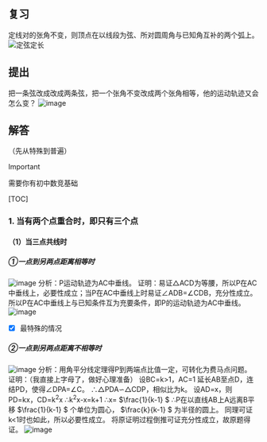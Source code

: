 ## 复习
定线对的张角不变，则顶点在以线段为弦、所对圆周角与已知角互补的两个弧上。
![定弦定长](https://github.com/baifang666/baifang666.github.io/assets/155365854/04e4d626-97ae-4802-89e1-fbc5fff3ad60)
## 提出
把一条弦改成改成两条弦，把一个张角不变改成两个张角相等，他的运动轨迹又会怎么变？
![image](https://github.com/baifang666/baifang666.github.io/assets/155365854/c4497b9e-f70d-4d11-907a-9820b536300c)

## 解答
（先从特殊到普遍）

> [!IMPORTANT]
> 需要你有初中数竞基础

[TOC]

### 1. 当有两个点重合时，即只有三个点
#### （1）当三点共线时
##### ①一点到另两点距离相等时
![image](https://github.com/baifang666/baifang666.github.io/assets/155365854/2b35a5f9-ed5c-46a4-8b4a-57dea6ff9080)
分析：P运动轨迹为AC中垂线。
证明：易证△ACD为等腰，所以P在AC中垂线上，必要性成立；当P在AC中垂线上时易证∠ADB=∠CDB，充分性成立。所以P在AC中垂线上与已知条件互为充要条件，即P的运动轨迹为AC中垂线。
![image](https://github.com/baifang666/baifang666.github.io/assets/155365854/c4ac605b-4cbc-49cf-be32-2069850e0151)
- [x] 最特殊的情况 

##### ②一点到另两点距离不相等时
![image](https://github.com/baifang666/baifang666.github.io/assets/155365854/45095758-47f6-43c1-9588-1eb7c0cba511)
分析：用角平分线定理得P到两端点比值一定，可转化为费马点问题。
证明：（我直接上字母了，做好心理准备）
设BC=k>1，AC=1
延长AB至点D，连结PD，使得∠DPA=∠C。
∴△PDA∽△CDP，相似比为k。
设AD=x，则PD=kx，CD=k<sup>2</sup>x
∴k<sup>2</sup>x-x=k+1 ∴x= $\frac{1}{k-1} $
∴P在以直线AB上A远离B平移 $\frac{1}{k-1} $ 个单位为圆心， $\frac{k}{k-1} $ 为半径的圆上。
同理可证k<1时也如此，所以必要性成立。
将原证明过程倒推可证充分性成立，故原题得证。
![image](https://github.com/baifang666/baifang666.github.io/assets/155365854/4a142327-efa8-45c3-9ca1-29d874c3b94f)
